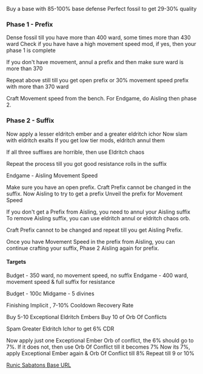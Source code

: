 Buy a base with 85-100% base defense
Perfect fossil to get 29-30% quality

### Phase 1 - Prefix

Dense fossil till you have more than 400 ward, some times more than 430 ward
Check if you have have a high movement speed mod, if yes, then your phase 1 is complete

If you don't have movement, annul a prefix and then make sure ward is more than 370

Repeat above still till you get open prefix or 30% movement speed prefix with more than 370 ward

Craft Movement speed from the bench. For Endgame, do Aisling then phase 2.

### Phase 2 - Suffix

Now apply a lesser eldritch ember and a greater eldritch ichor
Now slam with eldritch exalts
If you get low tier mods, eldritch annul them

If all three suffixes are horrible, then use Eldritch chaos

Repeat the process till you got good resistance rolls in the suffix

Endgame - Aisling Movement Speed

Make sure you have an open prefix.
Craft Prefix cannot be changed in the suffix.
Now Aisling to try to get a prefix
Unveil the prefix for Movement Speed

If you don't get a Prefix from Aisling, you need to annul your Aisling suffix
To remove Aisling suffix, you can use eldritch annul or eldritch chaos orb.

Craft Prefix cannot to be changed and repeat till you get Aisling Prefix.

Once you have Movement Speed in the prefix from Aisling, you can continue crafting your suffix, Phase 2
Aisling again for prefix.

#### Targets

Budget - 350 ward, no movement speed, no suffix
Endgame - 400 ward, movement speed & full suffix for resistance

Budget - 100c
Midgame - 5 divines

Finishing Implicit , 7-10% Cooldown Recovery Rate

Buy 5-10 Exceptional Eldritch Embers
Buy 10 of Orb Of Conflicts

Spam Greater Eldritch Ichor to get 6% CDR

Now apply just one Exceptional Ember
Orb of conflict, the 6% should go to 7%. If it does not, then use Orb Of Conflict till it becomes 7%
Now its 7%, apply Exceptional Ember again & Orb Of Conflict till 8%
Repeat till 9 or 10%

[Runic Sabatons Base URL](https://www.pathofexile.com/trade/search/Kalandra/2Pgmb55hk)
